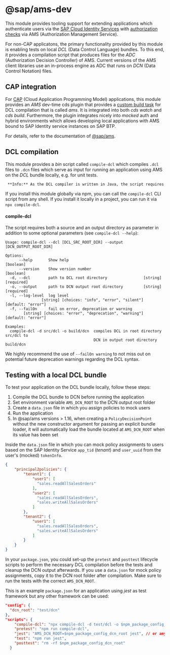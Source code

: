 <!-- This is the README for npmjs -->

# @sap/ams-dev

This module provides tooling support for extending applications which authenticate users via the [SAP Cloud Identity Services](https://help.sap.com/docs/identity-authentication?locale=en-US) with [authorization checks](https://help.sap.com/docs/identity-authentication/identity-authentication/configuring-authorization-policies?locale=en-US) via AMS (Authorization Management Service).

For non-CAP applicatons, the primary functionality provided by this module is enabling tests on local *DCL* (Data Control Language) bundles. To this end, it provides a compilation script that produces files for the *ADC* (Authorization Decision Controller) of AMS. Current versions of the AMS client libraries use an in-process engine as ADC that runs on *DCN* (Data Control Notation) files.

## CAP integration

For [CAP](https://cap.cloud.sap/docs/guides/authorization) (Cloud Application Programming Model)  applications, this module provides an *AMS* dev-time cds plugin that provides a [custom build task](https://cap.cloud.sap/docs/guides/deployment/custom-builds#custom-build-plugins) for DCL compilation that is called *ams*. It is integrated into both *cds watch* and *cds build*. Furthermore, the plugin integrates nicely into *mocked* auth and hybrid environments which allows developing local applications with AMS bound to SAP Identity service instances on SAP BTP.

For details, refer to the documentation of [@sap/ams](https://www.npmjs.com/package/@sap/ams).

## DCL compilation
This module provides a *bin* script called `compile-dcl` which compiles `.dcl` files to `.dcn` files which serve as input for running an application using AMS on the *DCL* bundle locally, e.g. for unit tests.

```markdown
 **Info:** As the DCL compiler is written in Java, the script requires a Java installation.
```

If you install this module globally via npm, you can call the `compile-dcl` CLI script from any shell. If you install it locally in a project, you can run it via `npx compile-dcl`.

#### compile-dcl
The script requires both a source and an output directory as parameter in addition to some optional parameters (see `compile-dcl --help`):

```
Usage: compile-dcl --dcl [DCL_SRC_ROOT_DIR] --output [DCN_OUTPUT_ROOT_DIR]

Options:
      --help       Show help                                           [boolean]
      --version    Show version number                                 [boolean]
  -d, --dcl        path to DCL root directory                [string] [required]
  -o, --output     path to DCN output root directory         [string] [required]
  -l, --log-level  log level
                [string] [choices: "info", "error", "silent"] [default: "error"]
  -f, --failOn     fail on error, deprecation or warning
        [string] [choices: "error", "deprecation", "warning"] [default: "error"]

Examples:
  compile-dcl -d src/dcl -o build/dcn  compiles DCL in root directory src/dcl to
                                       DCN in output root directory build/dcn
```

We highly recommend the use of `--failOn warning` to not miss out on potential future deprecation warnings regarding the DCL syntax.

## Testing with a local DCL bundle

To test your application on the DCL bundle locally, follow these steps:

1. Compile the DCL bundle to DCN before running the application
1. Set environment variable `AMS_DCN_ROOT` to the DCN output root folder
1. Create a `data.json` file in which you assign policies to mock users
1. Run the application
1. In @sap/ams versions > 1.16, when creating a `PolicyDecisionPoint` without the new constructor argument for passing an explicit bundle loader, it will automatically load the bundle located at `AMS_DCN_ROOT` when its value has been set

Inside the `data.json` file in which you can mock policy assignments to users based on the SAP Identity Service `app_tid` (*tenant*) and `user_uuid` from the user's (mocked) `tokenInfo`.

```json
{
    "principal2policies": {
        "tenant1": {
            "user1": [
              "sales.readAllSalesOrders"
            ],
            "user2": [
              "sales.readAllSalesOrders",
              "sales.writeAllSalesOrders"
            ]
        },
        "tenant2": {
            "user1": [
              "sales.readAllSalesOrders",
              "sales.writeAllSalesOrders"
            ]
        }
    }
}
```

In your `package.json`, you could set-up the `pretest` and `posttest` lifecycle scripts to perform the necessary DCL compilation before the tests and cleanup the DCN output afterwards.
If you use a `data.json` for mock policy assignments, copy it to the DCN root folder after compilation.
Make sure to run the tests with the correct `AMS_DCN_ROOT`.

This is an example `package.json` for an application using *jest* as test framework but any other framework can be used:

```json
"config": {
  "dcn_root": "test/dcn"
},
"scripts": {
    "compile-dcl": "npx compile-dcl -d test/dcl -o $npm_package_config_dcn_root && cp test/dcl/data.json $npm_package_config_dcn_root/data.json",
    "pretest": "npm run compile-dcl",
    "jest": "AMS_DCN_ROOT=$npm_package_config_dcn_root jest", // or any other framework
    "test": "npm run jest",
    "posttest": "rm -rf $npm_package_config_dcn_root"
  }
```
